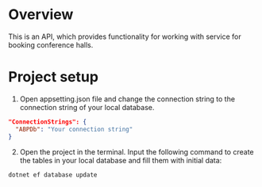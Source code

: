 # Overview

This is an API, which provides functionality for working with service for booking conference halls.

# Project setup

1. Open appsetting.json file and change the connection string to the connection string of your local database.

```json
"ConnectionStrings": {
  "ABPDb": "Your connection string"
}
```

2. Open the project in the terminal. Input the following command to create the tables in your local database and fill them with initial data:

```
dotnet ef database update
```

